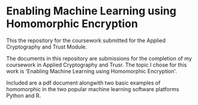 # Enabling Machine Learning using Homomorphic Encryption
This the repository for the coursework submitted for the Applied Cryptography and Trust Module.

The documents in this repository are submissions for the completion of my coursework in Applied Cryptography and Trusr. The topic I chose for this work is 'Enabling Machine Learning using Homomorphic Encryption'.

Included are a pdf document alongwith two basic examples of homomorphic in the two popular machine learning software platforms Python and R.

